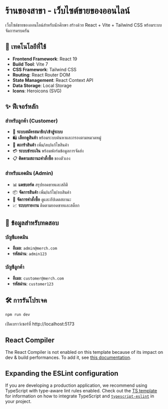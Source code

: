 # ร้านของสาขา - เว็บไซต์ขายของออนไลน์

เว็บไซต์ขายของออนไลน์สำหรับนักศึกษา สร้างด้วย React + Vite + Tailwind CSS พร้อมระบบจัดการครบครัน

## 🚀 เทคโนโลยีที่ใช้

- **Frontend Framework**: React 19
- **Build Tool**: Vite 7
- **CSS Framework**: Tailwind CSS
- **Routing**: React Router DOM
- **State Management**: React Context API
- **Data Storage**: Local Storage
- **Icons**: Heroicons (SVG)

## ✨ ฟีเจอร์หลัก

### สำหรับลูกค้า (Customer)
- 🔐 **ระบบสมัครสมาชิก/เข้าสู่ระบบ**
- 🛍️ **เลือกดูสินค้า** พร้อมระบบค้นหาและกรองตามหมวดหมู่
- 🛒 **ตะกร้าสินค้า** เพิ่ม/ลบ/แก้ไขสินค้า
- 💳 **ระบบชำระเงิน** พร้อมฟอร์มข้อมูลการจัดส่ง
- 📋 **ติดตามสถานะคำสั่งซื้อ** ของตัวเอง

### สำหรับแอดมิน (Admin)
- 📊 **แดชบอร์ด** สรุปยอดขายและสถิติ
- 📦 **จัดการสินค้า** เพิ่ม/แก้ไข/ลบสินค้า
- 📝 **จัดการคำสั่งซื้อ** ดูและอัปเดตสถานะ
- 📈 **ระบบรายงาน** ติดตามยอดขายและสต็อก

## 👤 ข้อมูลสำหรับทดสอบ

### บัญชีแอดมิน
- **อีเมล**: `admin@merch.com`
- **รหัสผ่าน**: `admin123`

### บัญชีลูกค้า
- **อีเมล**: `customer@merch.com`
- **รหัสผ่าน**: `customer123`

## 🛠️ การรันโปรเจค

```bash
npm run dev
```

เปิดเบราว์เซอร์ที่ http://localhost:5173

## React Compiler

The React Compiler is not enabled on this template because of its impact on dev & build performances. To add it, see [this documentation](https://react.dev/learn/react-compiler/installation).

## Expanding the ESLint configuration

If you are developing a production application, we recommend using TypeScript with type-aware lint rules enabled. Check out the [TS template](https://github.com/vitejs/vite/tree/main/packages/create-vite/template-react-ts) for information on how to integrate TypeScript and [`typescript-eslint`](https://typescript-eslint.io) in your project.
